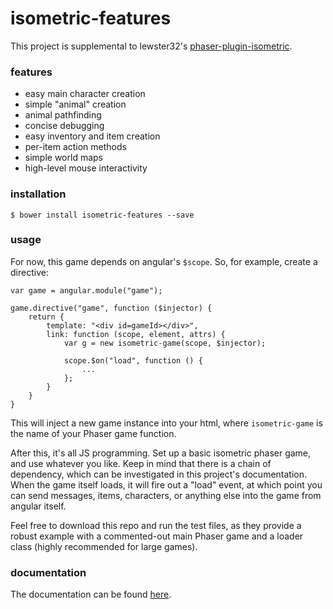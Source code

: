 # isometric-features

This project is supplemental to lewster32's [phaser-plugin-isometric](https://github.com/lewster32/phaser-plugin-isometric).

### features
* easy main character creation
* simple "animal" creation
* animal pathfinding
* concise debugging
* easy inventory and item creation
* per-item action methods
* simple world maps
* high-level mouse interactivity

### installation

`$ bower install isometric-features --save`

### usage

For now, this game depends on angular's `$scope`. So, for example, create a directive:

    var game = angular.module("game");
    
    game.directive("game", function ($injector) {
        return {
            template: "<div id=gameId></div>",
            link: function (scope, element, attrs) {
                var g = new isometric-game(scope, $injector);
                
                scope.$on("load", function () {
                    ...
                };
            }
        }
    }
    
This will inject a new game instance into your html, where `isometric-game` is the name of your Phaser game function.

After this, it's all JS programming. Set up a basic isometric phaser game, and use whatever you like. Keep in mind that
there is a chain of dependency, which can be investigated in this project's documentation. When the game itself loads,
it will fire out a "load" event, at which point you can send messages, items, characters, or anything else into the game
from angular itself.

Feel free to download this repo and run the test files, as they provide a robust example with a commented-out main 
Phaser game and a loader class (highly recommended for large games).

### documentation
The documentation can be found [here](https://apizzimenti.github.io/isometric-features-docs/).
